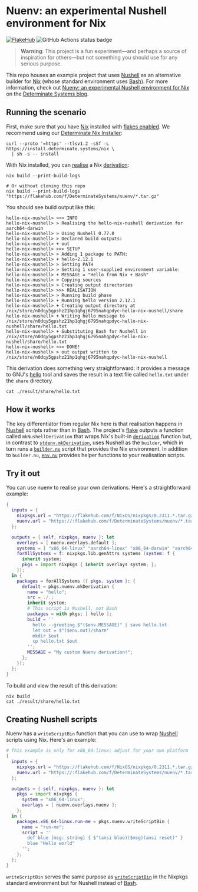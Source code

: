 # Nuenv: an experimental Nushell environment for Nix

[![FlakeHub](https://img.shields.io/endpoint?url=https://flakehub.com/f/DeterminateSystems/nuenv/badge)](https://flakehub.com/flake/DeterminateSystems/nuenv)
![GitHub Actions status badge](https://github.com/DeterminateSystems/nuenv/actions/workflows/ci.yml/badge.svg?branch=main)

> **Warning**: This project is a fun experiment&mdash;and perhaps a source of inspiration for others&mdash;but not something you should use for any serious purpose.

This repo houses an example project that uses [Nushell] as an alternative builder for [Nix] (whose standard environment uses [Bash]).
For more information, check out [Nuenv: an experimental Nushell environment for Nix][post] on the [Determinate Systems blog][blog].

## Running the scenario

First, make sure that you have [Nix] installed with [flakes enabled][flake].
We recommend using our [Determinate Nix Installer][dni]:

```shell
curl --proto '=https' --tlsv1.2 -sSf -L https://install.determinate.systems/nix \
  | sh -s -- install
```

With Nix installed, you can [realise] a Nix [derivation]:

```shell
nix build --print-build-logs

# Or without cloning this repo
nix build --print-build-logs "https://flakehub.com/f/DeterminateSystems/nuenv/*.tar.gz"
```

You should see build output like this:

```shell
hello-nix-nushell> >>> INFO
hello-nix-nushell> > Realising the hello-nix-nushell derivation for aarch64-darwin
hello-nix-nushell> > Using Nushell 0.77.0
hello-nix-nushell> > Declared build outputs:
hello-nix-nushell> + out
hello-nix-nushell> >>> SETUP
hello-nix-nushell> > Adding 1 package to PATH:
hello-nix-nushell> + hello-2.12.1
hello-nix-nushell> > Setting PATH
hello-nix-nushell> > Setting 1 user-supplied environment variable:
hello-nix-nushell> + MESSAGE = "Hello from Nix + Bash"
hello-nix-nushell> > Copying sources
hello-nix-nushell> > Creating output directories
hello-nix-nushell> >>> REALISATION
hello-nix-nushell> > Running build phase
hello-nix-nushell> + Running hello version 2.12.1
hello-nix-nushell> + Creating output directory at /nix/store/n0dqy5gpshz21hp1qhgj6795nahqpdyc-hello-nix-nushell/share
hello-nix-nushell> + Writing hello message to /nix/store/n0dqy5gpshz21hp1qhgj6795nahqpdyc-hello-nix-nushell/share/hello.txt
hello-nix-nushell> + Substituting Bash for Nushell in /nix/store/n0dqy5gpshz21hp1qhgj6795nahqpdyc-hello-nix-nushell/share/hello.txt
hello-nix-nushell> >>> DONE!
hello-nix-nushell> > out output written to /nix/store/n0dqy5gpshz21hp1qhgj6795nahqpdyc-hello-nix-nushell
```

This derivation does something very straightforward: it provides a message to GNU's [hello] tool and saves the result in a text file called `hello.txt` under the `share` directory.

```shell
cat ./result/share/hello.txt
```

## How it works

The key differentiator from regular Nix here is that realisation happens in [Nushell] scripts rather than in [Bash].
The project's [flake] outputs a function called `mkNushellDerivation` that wraps Nix's built-in [`derivation`][derivation] function but, in contrast to [`stdenv.mkDerivation`][stdenv], uses Nushell as the `builder`, which in turn runs a [`builder.nu`](./builder.nu) script that provides the Nix environment.
In addition to `builder.nu`, [`env.nu`](./env.nu) provides helper functions to your realisation scripts.

## Try it out

You can use nuenv to realise your own derivations.
Here's a straightforward example:

```nix
{
  inputs = {
    nixpkgs.url = "https://flakehub.com/f/NixOS/nixpkgs/0.2311.*.tar.gz";
    nuenv.url = "https://:flakehub.com/f/DeterminateSystems/nuenv/*.tar.gz";
  };

  outputs = { self, nixpkgs, nuenv }: let
    overlays = [ nuenv.overlays.default ];
    systems = [ "x86_64-linux" "aarch64-linux" "x86_64-darwin" "aarch64-darwin" ];
    forAllSystems = f: nixpkgs.lib.genAttrs systems (system: f {
      inherit system;
      pkgs = import nixpkgs { inherit overlays system; };
    });
  in {
    packages = forAllSystems ({ pkgs, system }: {
      default = pkgs.nuenv.mkDerivation {
        name = "hello";
        src = ./.;
        inherit system;
        # This script is Nushell, not Bash
        packages = with pkgs; [ hello ];
        build = ''
          hello --greeting $"($env.MESSAGE)" | save hello.txt
          let out = $"($env.out)/share"
          mkdir $out
          cp hello.txt $out
        '';
        MESSAGE = "My custom Nuenv derivation!";
      };
    });
  };
}
```

To build and view the result of this derivation:

```shell
nix build
cat ./result/share/hello.txt
```

## Creating Nushell scripts

Nuenv has a `writeScriptBin` function that you can use to wrap [Nushell] scripts using Nix.
Here's an example:

```nix
# This example is only for x86_64-linux; adjust for your own platform
{
  inputs = {
    nixpkgs.url = "https://flakehub.com/f/NixOS/nixpkgs/0.2311.*.tar.gz";
    nuenv.url = "https://:flakehub.com/f/DeterminateSystems/nuenv/*.tar.gz";
  };

  outputs = { self, nixpkgs, nuenv }: let
    pkgs = import nixpkgs {
      system = "x86_64-linux";
      overlays = [ nuenv.overlays.nuenv ];
    };
  in {
    packages.x86_64-linux.run-me = pkgs.nuenv.writeScriptBin {
      name = "run-me";
      script = ''
        def blue [msg: string] { $"(ansi blue)($msg)(ansi reset)" }
        blue "Hello world"
      '';
    };
  };
}
```

`writeScriptBin` serves the same purpose as [`writeScriptBin`][writescriptbin] in the Nixpkgs standard environment but for Nushell instead of [Bash].

[bash]: https://gnu.org/software/bash
[blog]: https://determinate.systems/posts
[derivation]: https://zero-to-nix.com/concepts/derivations
[dni]: https://github.com/DeterminateSystems/nix-installer
[flake]: https://zero-to-nix.com/concepts/flakes
[hello]: https://gnu.org/software/hello
[nix]: https://nixos.org
[nushell]: https://nushell.sh
[post]: https://determinate.systems/posts/nuenv
[realise]: https://zero-to-nix.com/concepts/realisation
[stdenv]: https://ryantm.github.io/nixpkgs/stdenv/stdenv
[writescriptbin]: https://ryantm.github.io/nixpkgs/builders/trivial-builders/#trivial-builder-writeText
